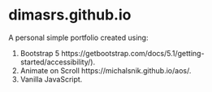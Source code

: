 # dimasrs.github.io
A personal simple portfolio created using:

<ol>
  <li>Bootstrap 5 
      https://getbootstrap.com/docs/5.1/getting-started/accessibility/).
  </li>
  <li>Animate on Scroll
      https://michalsnik.github.io/aos/.
  </li>
  <li>Vanilla JavaScript.</li>
</ol>
